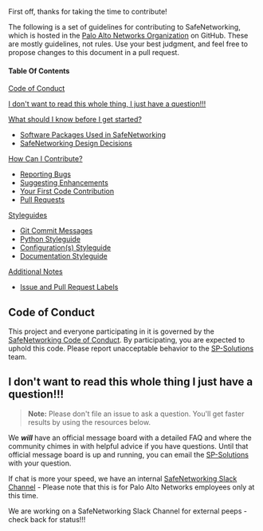 First off, thanks for taking the time to contribute!

The following is a set of guidelines for contributing to SafeNetworking, which is hosted in the [Palo Alto Networks Organization](https://github.com/PaloAltoNetworks) on GitHub. These are mostly guidelines, not rules. Use your best judgment, and feel free to propose changes to this document in a pull request.

#### Table Of Contents

[Code of Conduct](#code-of-conduct)

[I don't want to read this whole thing, I just have a question!!!](#i-dont-want-to-read-this-whole-thing-i-just-have-a-question)

[What should I know before I get started?](#what-should-i-know-before-i-get-started)
  * [Software Packages Used in SafeNetworking](https://github.com/PaloAltoNetworks/safe-networking/wiki/Infrastructure-Setup)
  * [SafeNetworking Design Decisions](#design-decisions)

[How Can I Contribute?](#how-can-i-contribute)
  * [Reporting Bugs](#reporting-bugs)
  * [Suggesting Enhancements](#suggesting-enhancements)
  * [Your First Code Contribution](#your-first-code-contribution)
  * [Pull Requests](#pull-requests)

[Styleguides](#styleguides)
  * [Git Commit Messages](#git-commit-messages)
  * [Python Styleguide](#python-styleguide)
  * [Configuration(s) Styleguide](#config-styleguide)
  * [Documentation Styleguide](#documentation-styleguide)

[Additional Notes](#additional-notes)
  * [Issue and Pull Request Labels](#issue-and-pull-request-labels)

## Code of Conduct
This project and everyone participating in it is governed by the [SafeNetworking Code of Conduct](https://github.com/PaloAltoNetworks/safe-networking/blob/master/docs/CODE_OF_CONDUCT.md). By participating, you are expected to uphold this code. Please report unacceptable behavior to the [SP-Solutions](mailto:sp-solutions@paloaltonetworks.com) team.

## I don't want to read this whole thing I just have a question!!!

> **Note:** Please don't file an issue to ask a question. You'll get faster results by using the resources below.

We ***will*** have an official message board with a detailed FAQ and where the community chimes in with helpful advice if you have questions.  Until that official message board is up and running, you can email the [SP-Solutions](mailto:sp-solutions@paloaltonetworks.com) with your question.

If chat is more your speed, we have an internal [SafeNetworking Slack Channel](https://paloaltonetworks.slack.com/messages/C8ZLEQX7S) - Please note that this is for Palo Alto Networks employees only at this time.

We are working on a SafeNetworking Slack Channel for external peeps - check back for status!!!
